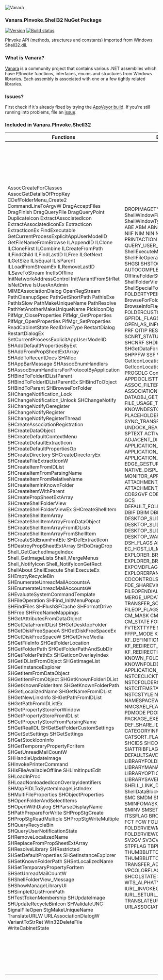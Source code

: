 ﻿![Vanara](https://raw.githubusercontent.com/dahall/Vanara/master/docs/icons/VanaraHeading.png)
### **Vanara.PInvoke.Shell32 NuGet Package**
[![Version](https://img.shields.io/nuget/v/Vanara.PInvoke.Shell32?label=NuGet&style=flat-square)](https://github.com/dahall/Vanara/releases)
[![Build status](https://img.shields.io/appveyor/build/dahall/vanara?label=AppVeyor%20build&style=flat-square)](https://ci.appveyor.com/project/dahall/vanara)

PInvoke API (methods, structures and constants) imported from Windows Shell32.dll.

### **What is Vanara?**

[Vanara](https://github.com/dahall/Vanara) is a community project that contains various .NET assemblies which have P/Invoke functions, interfaces, enums and structures from Windows libraries. Each assembly is associated with one or a few tightly related libraries.

### **Issues?**

First check if it's already fixed by trying the [AppVeyor build](https://ci.appveyor.com/nuget/vanara-prerelease).
If you're still running into problems, file an [issue](https://github.com/dahall/Vanara/issues).

### **Included in Vanara.PInvoke.Shell32**

Functions | Enumerations | Structures | Interfaces
--- | --- | --- | ---
AssocCreateForClasses AssocGetDetailsOfPropKey CDefFolderMenu_Create2 CommandLineToArgvW DragAcceptFiles DragFinish DragQueryFile DragQueryPoint DuplicateIcon ExtractAssociatedIcon ExtractAssociatedIconEx ExtractIcon ExtractIconEx FindExecutable GetCurrentProcessExplicitAppUserModelID GetFileNameFromBrowse ILAppendID ILClone ILCloneFirst ILCombine ILCreateFromPath ILFindChild ILFindLastID ILFree ILGetNext ILGetSize ILIsEqual ILIsParent ILLoadFromStreamEx ILRemoveLastID ILSaveToStream InetIsOffline InitNetworkAddressControl InitVariantFromStrRet IsNetDrive IsUserAnAdmin MIMEAssociationDialog OpenRegStream PathCleanupSpec PathGetShortPath PathIsExe PathIsSlow PathMakeUniqueName PathResolve PathYetAnotherMakeUniqueName PickIconDlg PifMgr_CloseProperties PifMgr_GetProperties PifMgr_OpenProperties PifMgr_SetProperties ReadCabinetState RealDriveType RestartDialog RestartDialogEx SetCurrentProcessExplicitAppUserModelID SHAddDefaultPropertiesByExt SHAddFromPropSheetExtArray SHAddToRecentDocs SHAlloc SHAppBarMessage SHAssocEnumHandlers SHAssocEnumHandlersForProtocolByApplication SHBindToFolderIDListParent SHBindToFolderIDListParentEx SHBindToObject SHBindToParent SHBrowseForFolder SHChangeNotification_Lock SHChangeNotification_Unlock SHChangeNotify SHChangeNotifyDeregister SHChangeNotifyRegister SHChangeNotifyRegisterThread SHCreateAssociationRegistration SHCreateDataObject SHCreateDefaultContextMenu SHCreateDefaultExtractIcon SHCreateDefaultPropertiesOp SHCreateDirectory SHCreateDirectoryEx SHCreateFileExtractIconW SHCreateItemFromIDList SHCreateItemFromParsingName SHCreateItemFromRelativeName SHCreateItemInKnownFolder SHCreateItemWithParent SHCreatePropSheetExtArray SHCreateShellFolderView SHCreateShellFolderViewEx SHCreateShellItem SHCreateShellItemArray SHCreateShellItemArrayFromDataObject SHCreateShellItemArrayFromIDLists SHCreateShellItemArrayFromShellItem SHCreateStdEnumFmtEtc SHDefExtractIcon SHDestroyPropSheetExtArray SHDoDragDrop Shell_GetCachedImageIndex Shell_GetImageLists Shell_MergeMenus Shell_NotifyIcon Shell_NotifyIconGetRect ShellAbout ShellExecute ShellExecuteEx SHEmptyRecycleBin SHEnumerateUnreadMailAccountsA SHEnumerateUnreadMailAccountsW SHEvaluateSystemCommandTemplate SHFileOperation SHFind_InitMenuPopup SHFindFiles SHFlushSFCache SHFormatDrive SHFree SHFreeNameMappings SHGetAttributesFromDataObject SHGetDataFromIDList SHGetDesktopFolder SHGetDiskFreeSpaceA SHGetDiskFreeSpaceEx SHGetDiskFreeSpaceW SHGetDriveMedia SHGetFileInfo SHGetFolderLocation SHGetFolderPath SHGetFolderPathAndSubDir SHGetFolderPathEx SHGetIconOverlayIndex SHGetIDListFromObject SHGetImageList SHGetInstanceExplorer SHGetItemFromDataObject SHGetItemFromObject SHGetKnownFolderIDList SHGetKnownFolderItem SHGetKnownFolderPath SHGetLocalizedName SHGetNameFromIDList SHGetNewLinkInfo SHGetPathFromIDList SHGetPathFromIDListEx SHGetPropertyStoreForWindow SHGetPropertyStoreFromIDList SHGetPropertyStoreFromParsingName SHGetRealIDL SHGetSetFolderCustomSettings SHGetSetSettings SHGetSettings SHGetStockIconInfo SHGetTemporaryPropertyForItem SHGetUnreadMailCountW SHHandleUpdateImage SHInvokePrinterCommand SHIsFileAvailableOffline SHLimitInputEdit SHLoadInProc SHLoadNonloadedIconOverlayIdentifiers SHMapPIDLToSystemImageListIndex SHMultiFileProperties SHObjectProperties SHOpenFolderAndSelectItems SHOpenWithDialog SHParseDisplayName SHPathPrepareForWrite SHPropStgCreate SHPropStgReadMultiple SHPropStgWriteMultiple SHQueryRecycleBin SHQueryUserNotificationState SHRemoveLocalizedName SHReplaceFromPropSheetExtArray SHResolveLibrary SHRestricted SHSetDefaultProperties SHSetInstanceExplorer SHSetKnownFolderPath SHSetLocalizedName SHSetTemporaryPropertyForItem SHSetUnreadMailCountW SHShellFolderView_Message SHShowManageLibraryUI SHSimpleIDListFromPath SHTestTokenMembership SHUpdateImage SHUpdateRecycleBinIcon SHValidateUNC SignalFileOpen StgMakeUniqueName TranslateURLW URLAssociationDialogW VariantToStrRet Win32DeleteFile WriteCabinetState                                                              | DROPIMAGETYPE FD_FLAGS ShellWindowFindWindowOptions ShellWindowTypeConstants TI_FLAGS ABE ABM ABN ABS ASSOCCLASS NIF NIIF NIM NIN NIS OFFLINE_STATUS PRINTACTION QUERY_USER_NOTIFICATION_STATE ShellExecuteMaskFlags ShellFileOperation SHERB SHGFI SHGNLI SHGSI SHSTOCKICONID AUTOCOMPLETEOPTIONS OfflineFolderStatus ShellFolderViewOptions ShellSpecialFolderConstants BHID FOLDERTYPEID BrowseForFolderMessages BrowseInfoFlag CLOSEPROPS CSIDL FCS FOLDERCUSTOMSETTINGSMASK GPFIDL_FLAGS MM OFASI OPEN_AS_INFO_FLAGS OPENPROPS PCS PRF QITIP RESTRICTIONS SCNRT_STATUS SHARD SHCNE SHCNF SHCNRF SHDID SHFMT_ID SHFMT_OPT SHGetDataFormat SHGFP SHIL SHOP SHPPFW SSF VALIDATEUNC GetIconLocationFlags GetIconLocationResultFlags PDTIMER PROGDLG ControlPanelItem CPVIEW APPDOCLISTTYPE ARCONTENT ASSOC_FILTER ASSOCIATIONLEVEL ASSOCIATIONTYPE DATAOBJ_GET_ITEM_FLAGS FILE_USAGE_TYPE KNOWNDESTCATEGORY OF_CAP PLACEHOLDER_STATES SLGP SVGIO SYNC_TRANSFER_STATUS UNDOCK_REASON SPBEGINF SPINITF SPTEXT ACTIVATEOPTIONS ADJACENT_DISPLAY_EDGES APPLICATION_VIEW_MIN_WIDTH APPLICATION_VIEW_ORIENTATION APPLICATION_VIEW_STATE EDGE_GESTURE_KIND NATIVE_DISPLAY_ORIENTATION MONITOR_APP_VISIBILITY ATTACHMENT_ACTION ATTACHMENT_PROMPT CDBE_ACTIONS CDB2GVF CDB2N CDBOSC CMF CMIC GCS DEFAULT_FOLDER_MENU_RESTRICTIONS DBIF DBIM DBIMF DESKTOP_SLIDESHOW_DIRECTION DESKTOP_SLIDESHOW_OPTIONS DESKTOP_SLIDESHOW_STATE DESKTOP_WALLPAPER_POSITION DSH_FLAGS AHE_TYPE EC_HOST_UI_MODE EXPLORER_BROWSER_FILL_FLAGS EXPLORER_BROWSER_OPTIONS EXPCMDFLAGS EXPCMDSTATE EXPLORERPANESTATE IEIFLAG CDCONTROLSTATEF FDAP FDE_SHAREVIOLATION_RESPONSE FILEOPENDIALOGOPTIONS MERGE_UPDATE_STATUS TRANSFER_SOURCE_FLAGS FILEOP_FLAGS CM_ENUM_FLAGS CM_MASK CM_SET_WIDTH_VALUE CM_STATE FOLDERLOGICALVIEWMODE FVTEXTTYPE SORTDIRECTION FFFP_MODE KF_CATEGORY KF_DEFINITION_FLAGS KF_REDIRECT_FLAGS KF_REDIRECTION_CAPABILITIES KNOWN_FOLDER_FLAG KNOWNFOLDERID APPLICATION_VIEW_SIZE_PREFERENCE NSTCECLICKTYPE NSTCEHITTEST NSTCFOLDERCAPABILITIES NSTCGNI NSTCITEMSTATE NSTCROOTSTYLE NSTCSTYLE NSTCSTYLE2 NAMESPACEWALKFLAG NMCII_FLAGS NMCSAEI_FLAGS NWMF OPPROGDLGF PDMODE PDOPSTATUS SPACTION PACKAGE_EXECUTION_STATE DEF_SHARE_ID SHARE_ROLE CATEGORYINFO_FLAGS CATSORT_FLAGS FOLDER_ENUM_MODE SHCIDS SHCONTF SHGDNF ISIOI SFGAO SIATTRIBFLAGS SICHINTF SIGDN SIIGBF DEFAULTSAVEFOLDERTYPE LIBRARYFOLDERFILTER LIBRARYMANAGEDIALOGOPTIONS LIBRARYOPTIONFLAGS LIBRARYSAVEFLAGS SHELL_LINK_DATA_FLAGS ShellDataBlockSignature SLR_FLAGS SMC SMDM SMINFOFLAGS SMINFOMASK SMINFOTYPE SMINIT SMINV SMSET EXPPS IRTIR_TASK ITSSFLAG BROWSERFRAMEOPTIONS FCT FCW FOLDERFLAGS FOLDERVIEWMODE FOLDERVIEWOPTIONS SBSP SFVM SV2GV SV3CVW3_FLAGS SVSIF SVUIA STPFLAG TBPFLAG THUMBBUTTONFLAGS THUMBBUTTONMASK TRANSFER_ADVISE_STATE VPCOLORFLAGS VPWATERMARKFLAGS SHCOLSTATE STRRET_TYPE WTS_ALPHATYPE IURL_INVOKECOMMAND_FLAGS IURL_SETURL_FLAGS TRANSLATEURL_IN_FLAGS URLASSOCIATIONDIALOG_IN_FLAGS                                         | CIDA DROPDESCRIPTION DROPFILES FILE_ATTRIBUTES_ARRAY FILEDESCRIPTOR FILEGROUPDESCRIPTOR NETRESOURCE NRESARRAY SHDRAGIMAGE NOTIFICATION_USER_INPUT_DATA APPBARDATA ASSOCIATIONELEMENT NOTIFYICONDATA NOTIFYICONIDENTIFIER SHELLEXECUTEINFO SHFILEINFO SHFILEOPSTRUCT SHQUERYRBINFO SHSTOCKICONINFO BROWSEINFO CABINETSTATE COORD CSFV DATABLOCKHEADER DEFCONTEXTMENU EXP_DARWIN_LINK EXP_SPECIAL_FOLDER EXP_SZ_LINK HLOCK HPIF HPSXA NT_CONSOLE_PROPS NT_FE_CONSOLE_PROPS OPENASINFO PROPPRG SFV_CREATE SHChangeNotifyEntry SHDESCRIPTIONID SHELLFLAGSTATE SHELLSTATE SHFOLDERCUSTOMSETTINGS CMINVOKECOMMANDINFOEX DESKBANDINFO COMDLG_FILTERSPEC CM_COLUMNINFO SORTCOLUMN KNOWNFOLDER_DEFINITION NSTCCUSTOMDRAW PERSIST_FOLDER_TARGET_INFO PREVIEWHANDLERFRAMEINFO CATEGORY_INFO EXTRASEARCH SHELL_ITEM_RESOURCE SMDATA FOLDERSETTINGS PFOLDERSETTINGS SV2CVW2_PARAMS THUMBBUTTON ITEMIDLIST SHELLDETAILS SHITEMID STRRET URLINVOKECOMMANDINFO                                                                                                                                                                                                  | IDestinationStreamFactory IShellWindows ITranscodeImage IInputPanelConfiguration IInputPanelInvocationConfiguration INotificationActivationCallback IObjectArray IObjectCollection DFConstraint DShellFolderViewEvents Folder Folder2 Folder3 FolderItem FolderItem2 FolderItems FolderItems2 FolderItems3 FolderItemVerb FolderItemVerbs IAutoComplete IAutoComplete2 IFileSearchBand IFolderViewOC INewWDEvents IShellDispatch IShellDispatch2 IShellDispatch3 IShellDispatch4 IShellDispatch5 IShellDispatch6 IShellFolderViewDual IShellFolderViewDual2 IShellFolderViewDual3 IShellLinkDual IShellLinkDual2 IWebWizardHost IWebWizardHost2 IExtractIconA IExtractIconW IProgressDialog IOpenControlPanel IApplicationAssociationRegistration IApplicationDestinations IApplicationDocumentLists IDefaultExtractIconInit IEnumIDList IEnumFullIDList IFileIsInUse IFileSystemBindData IFileSystemBindData2 IPersistIDList IQueryInfo IAccessibilityDockingService IAccessibilityDockingServiceCallback IAccessibleObject IActionProgress IActionProgressDialog IAppActivationUIInfo IApplicationActivationManager IApplicationDesignModeSettings IApplicationDesignModeSettings2 IAppVisibility IAppVisibilityEvents IAssocHandler IAssocHandlerInvoker IEnumAssocHandlers IAttachmentExecute IAutoCompleteDropDown ICDBurn ICDBurnExt ICommDlgBrowser ICommDlgBrowser3 IFolderFilter IFolderFilterSite IContextMenu IContextMenu2 IContextMenu3 IContextMenuCB ICopyHookA ICopyHookW ICreateProcessInputs ICreatingProcess IDataObjectProvider IDataTransferManagerInterop IDefaultFolderMenuInitialize IDelegateFolder IDeskBand IDeskBand2 IDesktopWallpaper IDockingWindow IDragSourceHelper IDragSourceHelper2 IDropTargetHelper IEnumerableView IEnumReadyCallback IEnumObjects IExecuteCommand IExecuteCommandHost IExecuteCommandApplicationHostEnvironment IInitializeCommand IExplorerBrowser IExplorerBrowserEvents IEnumExplorerCommand IExplorerCommand IExplorerCommandProvider IExplorerCommandState IExplorerPaneVisibility IExtractImage IExtractImage2 IFileDialog IFileDialog2 IFileDialogControlEvents IFileDialogCustomize IFileDialogEvents IFileOpenDialog IFileOperationProgressSink IFileSaveDialog IFileSyncMergeHandler IModalWindow IFileOperation IColumnManager IFolderView IFolderView2 IFolderViewHost IFolderViewSettings IResultsFolder IFrameworkInputPane IFrameworkInputPaneHandler IHandlerActivationHost IHandlerInfo IHandlerInfo2 IDynamicHWHandler IHWEventHandler IHWEventHandler2 IQueryCancelAutoPlay IQueryContinue IUserNotification2 IUserNotificationCallback IImageRecompress IInitializeWithBindCtx IInitializeWithFile IInitializeWithItem IInitializeWithPropertyStore IInitializeWithStream IInitializeWithWindow IInputObject IInputObject2 IInputObjectSite IInsertItem IItemNameLimits IKnownFolder IKnownFolderManager ILaunchSourceAppUserModelId ILaunchSourceViewSizePreference ILaunchTargetViewSizePreference ILaunchTargetMonitor INameSpaceTreeAccessible INameSpaceTreeControl INameSpaceTreeControl2 INameSpaceTreeControlDropHandler INameSpaceTreeControlEvents INameSpaceTreeControlFolderCapabilities INamespaceWalk INamespaceWalkCB INamespaceWalkCB2 INewMenuClient INewWindowManager IObjectProvider IObjectWithAppUserModelId IObjectWithBackReferences IObjectWithCancelEvent IObjectWithProgId IObjectWithSelection IIOCancelInformation IOperationsProgressDialog IPackageDebugSettings IPackageDebugSettings2 IPackageExecutionStateChangeNotification IParentAndItem IPersistFolder IPersistFolder2 IPersistFolder3 IPreviewHandler IPreviewHandlerFrame IPreviewHandlerVisuals IPreviousVersionsInfo ICurrentItem IDelegateItem IDisplayItem IIdentityName IPreviewItem IRelatedItem ITransferMediumItem IViewStateIdentityItem IRemoteComputer ISearchBoxInfo IProfferService IServiceProvider ISharingConfigurationManager IShellExtInit ICategorizer ICategoryProvider IEnumExtraSearch IObjectWithFolderEnumMode IShellFolder IShellFolder2 IShellIcon IShellIconOverlayIdentifier IEnumShellItems IParseAndCreateItem IShellItem IShellItem2 IShellItemArray IShellItemImageFactory IShellItemFilter IEnumResources IShellItemResources IShellLibrary IResolveShellLink IShellLinkDataList IShellLinkW IShellMenu IShellMenuCallback IShellPropSheetExt IRunnableTask IShellTaskScheduler IBrowserFrameOptions IFolderViewOptions IShellBrowser IShellFolderViewCB IShellView IShellView2 IShellView3 IStartMenuPinnedList IStorageProviderBanners IStorageProviderCopyHook IStreamAsync IStreamUnbufferedInfo ICustomDestinationList ITaskbarList ITaskbarList2 ITaskbarList3 ITaskbarList4 IThumbnailHandlerFactory ITransferAdviseSink ITransferDestination ITransferSource IUpdateIDList IUserAccountChangeCallback IUserNotification IVirtualDesktopManager IVisualProperties IThumbnailProvider IUniformResourceLocator 
